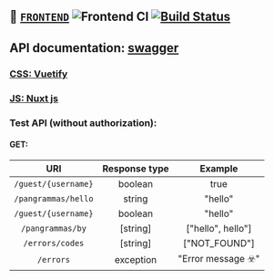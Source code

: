 ## 🤖 [`FRONTEND`](https://github.com/steklopod/frontend/actions) ![Frontend CI](https://github.com/steklopod/frontend/workflows/Frontend%20CI/badge.svg)  [![Build Status](https://travis-ci.com/steklopod/frontend.svg?branch=master)](https://travis-ci.com/steklopod/frontend)

## API documentation: [swagger](https://colaba.online/api/swagger-ui.html)

### [CSS: Vuetify](https://vuetifyjs.com/ru/getting-started/quick-start)

### [JS: Nuxt js](https://github.com/nuxt/nuxt.js)

### Test API (without authorization):

#### GET:

| URI                        | Response type | Example                            |
| :------------------------: | :-----------: | :--------------------------------: | 
| `/guest/{username}`        | boolean       |  true                              |
| `/pangrammas/hello`        | string        |  "hello"                           |
| `/guest/{username}`        | boolean       |  "hello"                           |
| `/pangrammas/by`           | [string]      |  ["hello", hello"]                 |
| `/errors/codes`            | [string]      |  ["NOT_FOUND"]                     |
| `/errors`                  | exception     |  "Error message ☣️"                |

